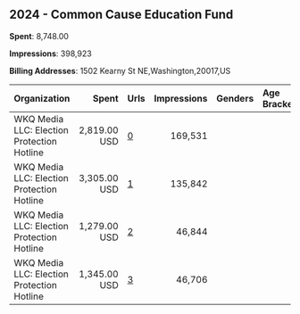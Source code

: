 ## 2024 - Common Cause Education Fund 
**Spent**: 8,748.00

**Impressions**: 398,923

**Billing Addresses**: 1502 Kearny St NE,Washington,20017,US

|Organization|Spent|Urls|Impressions|Genders|Age Brackets|Country Codes|
|:---|---:|:---|---:|:---|:---|:---|
|WKQ Media LLC: Election Protection Hotline|2,819.00 USD|[0](https://www.snap.com/political-ads/asset/ff1976964c211cd71f1c5decc712f20b0ad2b3a5afc9e401359ecabb74f38332?mediaType=mp4)|169,531|||united states|
|WKQ Media LLC: Election Protection Hotline|3,305.00 USD|[1](https://www.snap.com/political-ads/asset/cfff6c07b3d617c817ba1e4f40f2ac6b4356ea2df010c63fb02baeefe2599c11?mediaType=mp4)|135,842|||united states|
|WKQ Media LLC: Election Protection Hotline|1,279.00 USD|[2](https://www.snap.com/political-ads/asset/2b32ebb6739af93adc4605a122aff57446f2c0670bc60c00447e97cb4023f310?mediaType=mp4)|46,844|||united states|
|WKQ Media LLC: Election Protection Hotline|1,345.00 USD|[3](https://www.snap.com/political-ads/asset/3f3b619502b99f59e76898c615955c835ea8bee961c6e777914dff6e7633b7a3?mediaType=mp4)|46,706|||united states|
